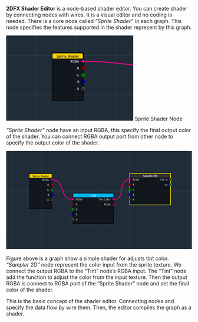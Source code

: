 **2DFX Shader Editor** is a node-based shader editor. You can create shader by connecting nodes with wires. It is a visual editor and no coding is needed. There is a core node called _“Sprite Shader”_ in each graph. This node specifies the features supported in the shader represent by this graph.

![](images/0_1.png) 
Sprite Shader Node

_“Sprite Shader”_ node have an input RGBA, this specify the final output color of the shader. You can connect RGBA output port from other node to specify the output color of the shader.

![](images/0_2.png)

Figure above is a graph show a simple shader for adjusts tint color. _“Sampler 2D”_ node represent the color input from the sprite texture. We connect the output RGBA to the “Tint” node’s RGBA input. The “Tint” node add the function to adjust the color from the input texture. Then the output RGBA is connect to RGBA port of the “Sprite Shader” node and set the final color of  the shader.

This is the basic concept of the shader editor. Connecting nodes and specify the data flow by wire them. Then, the editor compiles the graph as a shader.